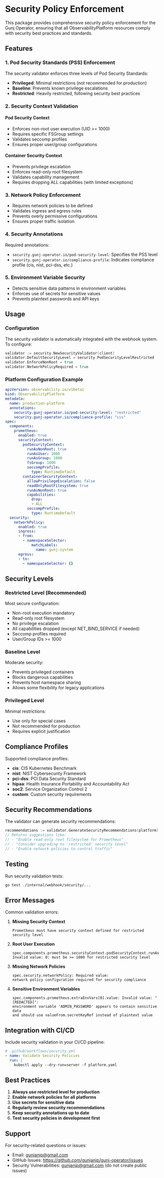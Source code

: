 # Security Policy Enforcement

This package provides comprehensive security policy enforcement for the Gunj Operator, ensuring that all ObservabilityPlatform resources comply with security best practices and standards.

## Features

### 1. Pod Security Standards (PSS) Enforcement

The security validator enforces three levels of Pod Security Standards:

- **Privileged**: Minimal restrictions (not recommended for production)
- **Baseline**: Prevents known privilege escalations
- **Restricted**: Heavily restricted, following security best practices

### 2. Security Context Validation

#### Pod Security Context
- Enforces non-root user execution (UID >= 1000)
- Requires specific FSGroup settings
- Validates seccomp profiles
- Ensures proper user/group configurations

#### Container Security Context
- Prevents privilege escalation
- Enforces read-only root filesystem
- Validates capability management
- Requires dropping ALL capabilities (with limited exceptions)

### 3. Network Policy Enforcement

- Requires network policies to be defined
- Validates ingress and egress rules
- Prevents overly permissive configurations
- Ensures proper traffic isolation

### 4. Security Annotations

Required annotations:
- `security.gunj-operator.io/pod-security-level`: Specifies the PSS level
- `security.gunj-operator.io/compliance-profile`: Indicates compliance profile (cis, nist, pci-dss, etc.)

### 5. Environment Variable Security

- Detects sensitive data patterns in environment variables
- Enforces use of secrets for sensitive values
- Prevents plaintext passwords and API keys

## Usage

### Configuration

The security validator is automatically integrated with the webhook system. To configure:

```go
validator := security.NewSecurityValidator(client)
validator.DefaultSecurityLevel = security.PodSecurityLevelRestricted
validator.EnforceNonRoot = true
validator.NetworkPolicyRequired = true
```

### Platform Configuration Example

```yaml
apiVersion: observability.io/v1beta1
kind: ObservabilityPlatform
metadata:
  name: production-platform
  annotations:
    security.gunj-operator.io/pod-security-level: "restricted"
    security.gunj-operator.io/compliance-profile: "cis"
spec:
  components:
    prometheus:
      enabled: true
      securityContext:
        podSecurityContext:
          runAsNonRoot: true
          runAsUser: 1000
          runAsGroup: 1000
          fsGroup: 1000
          seccompProfile:
            type: RuntimeDefault
        containerSecurityContext:
          allowPrivilegeEscalation: false
          readOnlyRootFilesystem: true
          runAsNonRoot: true
          capabilities:
            drop:
            - ALL
          seccompProfile:
            type: RuntimeDefault
  security:
    networkPolicy:
      enabled: true
      ingress:
      - from:
        - namespaceSelector:
            matchLabels:
              name: gunj-system
      egress:
      - to:
        - namespaceSelector: {}
```

## Security Levels

### Restricted Level (Recommended)

Most secure configuration:
- Non-root execution mandatory
- Read-only root filesystem
- No privilege escalation
- All capabilities dropped (except NET_BIND_SERVICE if needed)
- Seccomp profiles required
- User/Group IDs >= 1000

### Baseline Level

Moderate security:
- Prevents privileged containers
- Blocks dangerous capabilities
- Prevents host namespace sharing
- Allows some flexibility for legacy applications

### Privileged Level

Minimal restrictions:
- Use only for special cases
- Not recommended for production
- Requires explicit justification

## Compliance Profiles

Supported compliance profiles:
- **cis**: CIS Kubernetes Benchmark
- **nist**: NIST Cybersecurity Framework
- **pci-dss**: PCI Data Security Standard
- **hipaa**: Health Insurance Portability and Accountability Act
- **soc2**: Service Organization Control 2
- **custom**: Custom security requirements

## Security Recommendations

The validator can generate security recommendations:

```go
recommendations := validator.GenerateSecurityRecommendations(platform)
// Returns suggestions like:
// - "Enable read-only root filesystem for Prometheus"
// - "Consider upgrading to 'restricted' security level"
// - "Enable network policies to control traffic"
```

## Testing

Run security validation tests:

```bash
go test ./internal/webhook/security/...
```

## Error Messages

Common validation errors:

1. **Missing Security Context**
   ```
   Prometheus must have security context defined for restricted security level
   ```

2. **Root User Execution**
   ```
   spec.components.prometheus.securityContext.podSecurityContext.runAsUser: 
   Invalid value: 0: must be >= 1000 for restricted security level
   ```

3. **Missing Network Policies**
   ```
   spec.security.networkPolicy: Required value: 
   network policy configuration required for security compliance
   ```

4. **Sensitive Environment Variables**
   ```
   spec.components.prometheus.extraEnvVars[0].value: Invalid value: "[REDACTED]": 
   environment variable 'ADMIN_PASSWORD' appears to contain sensitive data 
   and should use valueFrom.secretKeyRef instead of plaintext value
   ```

## Integration with CI/CD

Include security validation in your CI/CD pipeline:

```yaml
# .github/workflows/security.yml
- name: Validate Security Policies
  run: |
    kubectl apply --dry-run=server -f platform.yaml
```

## Best Practices

1. **Always use restricted level for production**
2. **Enable network policies for all platforms**
3. **Use secrets for sensitive data**
4. **Regularly review security recommendations**
5. **Keep security annotations up to date**
6. **Test security policies in development first**

## Support

For security-related questions or issues:
- Email: gunjanjp@gmail.com
- GitHub Issues: https://github.com/gunjanjp/gunj-operator/issues
- Security Vulnerabilities: gunjanjp@gmail.com (do not create public issues)
